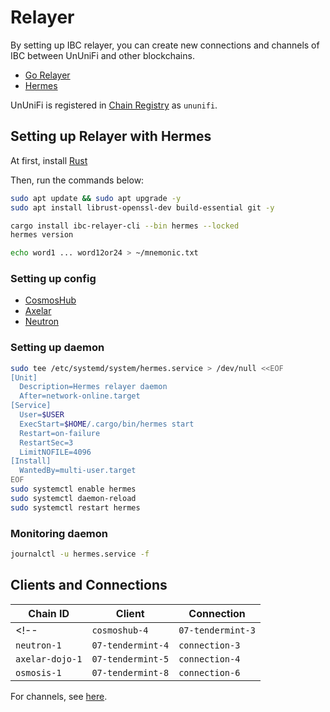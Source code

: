# Relayer

By setting up IBC relayer, you can create new connections and channels of IBC between UnUniFi and other blockchains.

- [Go Relayer](https://github.com/cosmos/relayer)
- [Hermes](https://hermes.informal.systems/)

UnUniFi is registered in [Chain Registry](https://github.com/cosmos/chain-registry) as `ununifi`.

## Setting up Relayer with Hermes

At first, install [Rust](https://www.rust-lang.org/tools/install)

Then, run the commands below:

```bash
sudo apt update && sudo apt upgrade -y
sudo apt install librust-openssl-dev build-essential git -y

cargo install ibc-relayer-cli --bin hermes --locked
hermes version

echo word1 ... word12or24 > ~/mnemonic.txt
```

### Setting up config

- [CosmosHub](../develop/relayer/cosmoshub.md)
- [Axelar](../develop/relayer/axelar.md)
- [Neutron](../develop/relayer/neutron.md)

### Setting up daemon

```bash
sudo tee /etc/systemd/system/hermes.service > /dev/null <<EOF
[Unit]
  Description=Hermes relayer daemon
  After=network-online.target
[Service]
  User=$USER
  ExecStart=$HOME/.cargo/bin/hermes start
  Restart=on-failure
  RestartSec=3
  LimitNOFILE=4096
[Install]
  WantedBy=multi-user.target
EOF
sudo systemctl enable hermes
sudo systemctl daemon-reload
sudo systemctl restart hermes
```

### Monitoring daemon

```bash
journalctl -u hermes.service -f
```

## Clients and Connections

| Chain ID | Client | Connection |
| --- | --- | --- |
<!-- | `cosmoshub-4` | `07-tendermint-3` | `connection-2` |
| `neutron-1` | `07-tendermint-4` | `connection-3` |
| `axelar-dojo-1` | `07-tendermint-5` | `connection-4` | -->
| `osmosis-1` | `07-tendermint-8` | `connection-6` |

For channels, see [here](../overview/ibc-channels.md).
